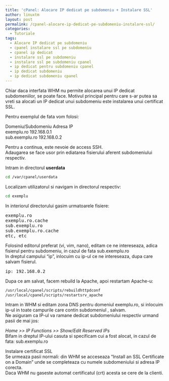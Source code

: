 ```yaml
---
title: 'cPanel: Alocare IP dedicat pe subdomeniu + Instalare SSL'
author: linuxtm
layout: post
permalink: /cpanel-alocare-ip-dedicat-pe-subdomeniu-instalare-ssl/
categories:
  - Tutoriale
tags:
  - Alocare IP dedicat pe subdomeniu
  - cpanel instalare ssl pe subdomeniu
  - cpanel ip dedicat
  - instalare ssl pe subdomeniu
  - instalare ssl pe subdomeniu cpanel
  - ip dedicat pentru subdomeniu cpanel
  - ip dedicat subdomeniu
  - ip dedicat subdomeniu cpanel
---
```

Chiar daca interfata WHM nu permite alocarea unui IP dedicat subdomeniilor, se poate face. Motivul principal pentru care s-ar putea sa vreti sa alocati un IP dedicat unui subdomeniu este instalarea unui certificat SSL.

Pentru exemplul de fata vom folosi:

Domeniu/Subdomeniu Adresa IP  
exemplu.ro 192.168.0.1  
sub.exemplu.ro 192.168.0.2

Pentru a continua, este nevoie de access SSH.  
Adaugarea se face usor prin ediatarea fisierului aferent subdomeniului respectiv.

Intram in directorul **userdata**

```bash
cd /var/cpanel/userdata
```

Localizam utilizatorul si navigam in directorul respectiv:

```bash
cd exemplu
```

In interiorul directorului gasim urmatoarele fisiere:

<pre>exemplu.ro
exemplu.ro.cache
sub.exemplu.ro
sub.exemplu.ro.cache
etc, etc</pre>

Folosind editorul preferat (vi, vim, nano), editam ce ne intereseaza, adica fisierul pentru subdomeniu, in cazul de fata sub.exemplu.ro  
In dreptul campului &#8220;ip&#8221;, inlocuim cu ip-ul ce ne intereseaza, dupa care salvam fisierul.

<pre>ip: 192.168.0.2</pre>

Dupa ce am salvat, facem rebuild la Apache, apoi restartam Apache-u:

```bash
/usr/local/cpanel/scripts/rebuildhttpdconf
/usr/local/cpanel/scripts/restartsrv_apache
```

Intram in WHM si editam zona DNS pentru domeniul exemplu.ro, si inlocuim ip-ul in toate campurile care contin subdomeniul , salvam.  
Ne asiguram ca IP-ul va ramane dedicat subdomeniului respectiv urmand pasii de mai jos:

*Home >> IP Functions >> Show/Edit Reserved IPs*  
Bifam in dreptul IP-ului casuta si specificam cui a fost alocat, in cazul de fata: sub.exemplu.ro

Instalare certificat SSL  
Se urmeaza pasii normali: din WHM se acceseaza &#8220;Install an SSL Certificate on a Domain&#8221; unde se completeaza cu numele subdomeniului si adresa IP corecta.  
Daca WHM nu gaseste automat certificatul (crt) acesta se cere de la clienti.